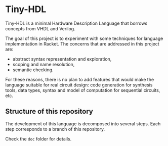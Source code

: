 # Tiny-HDL

Tiny-HDL is a minimal Hardware Description Language that borrows concepts from
VHDL and Verilog.

The goal of this project is to experiment with some techniques for language
implementation in Racket.
The concerns that are addressed in this project are:

* abstract syntax representation and exploration,
* scoping and name resolution,
* semantic checking.

For these reasons, there is no plan to add features that would make the language
suitable for real circuit design: code generation for synthesis tools,
data types, syntax and model of computation for sequential circuits, etc.

## Structure of this repository

The development of this language is decomposed into several steps.
Each step corresponds to a branch of this repository.

Check the `doc` folder for details.
